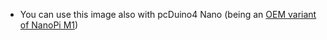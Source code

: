 - You can use this image also with pcDuino4 Nano (being an [OEM variant of NanoPi M1](https://www.cnx-software.com/2016/09/13/20-pcduino4-nano-is-yet-another-allwinner-h3-development-board-sort-of/))
